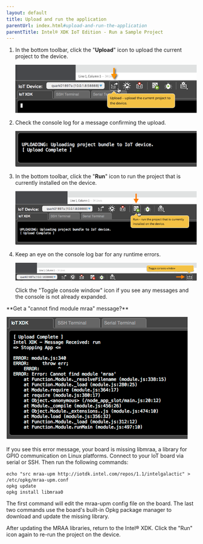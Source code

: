 ```yaml
---
layout: default
title: Upload and run the application
parentUrl: index.html#upload-and-run-the-application
parentTitle: Intel® XDK IoT Edition - Run a Sample Project
---
```


1. In the bottom toolbar, click the "**Upload**" icon to upload the current project to the device.

    !["Upload" button in bottom toolbar](images/xdk-upload_button.png)

2. Check the console log for a message confirming the upload.

    ![An "upload complete" message in the console](images/xdk-console-upload_complete.png)

3. In the bottom toolbar, click the "**Run**" icon to run the project that is currently installed on the device.

    !["Run" button in bottom toolbar](images/xdk-run_button.png)

4. Keep an eye on the console log bar for any runtime errors.

    !["Toggle console window" button in bottom toolbar](images/xdk-toggle_console_button.png)

    Click the "Toggle console window" icon if you see any messages and the console is not already expanded.

<div class="callout troubleshooting" markdown="1">
**Get a "cannot find module mraa" message?**

!["cannot find module mraa" message](images/xdk-console-mraa_missing.png)

If you see this error message, your board is missing libmraa, a library for GPIO communication on Linux platforms. 
Connect to your IoT board via serial or SSH. Then run the following commands: 

```
echo "src mraa-upm http://iotdk.intel.com/repos/1.1/intelgalactic" > /etc/opkg/mraa-upm.conf
opkg update
opkg install libmraa0
```

The first command will edit the mraa-upm config file on the board. The last two commands use the board's built-in Opkg package manager to download and update the missing library.

After updating the MRAA libraries, return to the Intel® XDK. Click the "Run" icon again to re-run the project on the device.
</div>
